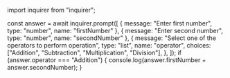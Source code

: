 import inquirer from "inquirer";

const answer = await inquirer.prompt([
  { message: "Enter first number", type: "number", name: "firstNumber" },
  { message: "Enter second number", type: "number", name: "secondNumber" },
  {
    message: "Select one of the operators to perform operation",
    type: "list",
    name: "operator",
    choices: ["Addition", "Subtraction", "Multiplication", "Division"],
  },
]);
if (answer.operator === "Addition") {
  console.log(answer.firstNumber + answer.secondNumber);
}
